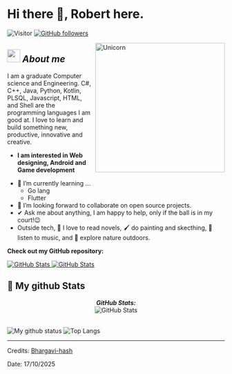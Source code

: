 # Hi there 👋, Robert here. 
![Visitor](https://visitor-badge.laobi.icu/badge?page_id=profe-robert.repoName) [![GitHub followers](https://img.shields.io/github/followers/profe-robert.svg?style=social&label=Follow)](https://github.com/profe-robert?tab=followers)<br/>

<img align="right" width=300px alt="Unicorn" src="https://c.tenor.com/GN73MKBawZYAAAAi/busy-cute.gif" />

## <img src="https://media.giphy.com/media/ObNTw8Uzwy6KQ/giphy.gif" width="30px">&nbsp;***About me***

I am a graduate Computer science and Engineering. C#, C++, Java, Python, Kotlin, PLSQL, Javascript, HTML, and Shell are the programming languages I am good at. I love to learn and build something new, productive, innovative and creative.
* **I am interested in Web designing, Android and Game development**
- 🌱 I’m currently learning ...
  - Go lang
  - Flutter
- 👯 I’m looking forward to collaborate on open source projects.
- ✔ Ask me about anything, I am happy to help, only if the ball is in my court!😉<br>
- Outside tech, 📖 I love to read novels, 🖌️ do painting and skecthing, 🎵 listen to music, and 🌴 explore nature outdoors.
<!-- - 📫 Reach out to me at: <a href="bhargavi.kurukunda@students.iiit.ac.in">bhargavi.kurukunda@students.iiit.ac.in</a> -->

__Check out my GitHub repository:__

<div>
  <p>
    <a href="https://github.com/profe-robert/react-app.git">
      <img src="https://github-readme-stats.vercel.app/api/pin/?username=profe-robert&repo=react-app" alt="GitHub Stats" />
    </a>
    <a href="https://github.com/profe-robert/spring-hateoas.git">
      <img src="https://github-readme-stats.vercel.app/api/pin/?username=profe-robert&repo=spring-hateoas" alt="GitHub Stats" />
    </a>
  </p>
</div>


<h2>👀 My github Stats</h2>

<div>
<!--   <p align="center">
    <b><em>Now listening to:</em></b> <br/>
    <img src="https://spotify-github-profile.vercel.app/api/view?uid=Bhargavi-hash&cover_image=true&theme=novatorem" alt="Now Listenting to" />
  </p> -->
  
  <p align="center">
  <b><em>GitHub Stats:</em></b> <br/>
    <img src="https://github-readme-streak-stats.herokuapp.com/?user=profe-robert" alt="GitHub Stats" /> <br/><br/>
  
</div>

![My github status](https://github-readme-stats.vercel.app/api?username=profe-robert&show_icons=true&include_all_commits=true)
![Top Langs](https://github-readme-stats.vercel.app/api/top-langs/?username=profe-robert&layout=compact)

---------------------------------------------------------------------------------------------------------------------
Credits: <a href="https://github.com/Bhargavi-hash">Bhargavi-hash</a>

Date: 17/10/2025
